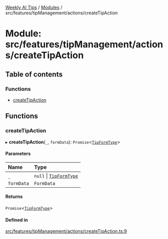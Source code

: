 [Weekly AI Tips](../README.md) / [Modules](../modules.md) / src/features/tipManagement/actions/createTipAction

# Module: src/features/tipManagement/actions/createTipAction

## Table of contents

### Functions

- [createTipAction](src_features_tipManagement_actions_createTipAction.md#createtipaction)

## Functions

### createTipAction

▸ **createTipAction**(`_`, `formData`): `Promise`\<[`TipFormType`](src_features_tipManagement_types_TipEntity.md#tipformtype)\>

#### Parameters

| Name | Type |
| :------ | :------ |
| `_` | ``null`` \| [`TipFormType`](src_features_tipManagement_types_TipEntity.md#tipformtype) |
| `formData` | `FormData` |

#### Returns

`Promise`\<[`TipFormType`](src_features_tipManagement_types_TipEntity.md#tipformtype)\>

#### Defined in

[src/features/tipManagement/actions/createTipAction.ts:9](https://github.com/alexsoyes/weekly-ai-tips/blob/b51216ee36bb903ccd72a472afbc8e01da2cc631/src/features/tipManagement/actions/createTipAction.ts#L9)
